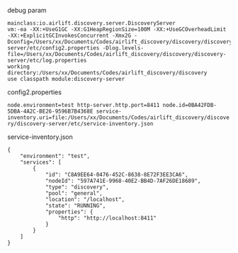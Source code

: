
debug param
```
mainclass:io.airlift.discovery.server.DiscoveryServer
vm:-ea -XX:+UseG1GC -XX:G1HeapRegionSize=100M -XX:+UseGCOverheadLimit -XX:+ExplicitGCInvokesConcurrent -Xmx2G -Dconfig=/Users/xx/Documents/Codes/airlift_discovery/discovery/discovery-server/etc/config2.properties -Dlog.levels-file=/Users/xx/Documents/Codes/airlift_discovery/discovery/discovery-server/etc/log.properties
working directory:/Users/xx/Documents/Codes/airlift_discovery/discovery 
use classpath module:discovery-server
```

config2.properties

``
node.environment=test
http-server.http.port=8411
node.id=0BA42FDB-5DBA-4A2C-BE26-9596B7B4368E
service-inventory.uri=file:/Users/xx/Documents/Codes/airlift_discovery/discovery/discovery-server/etc/service-inventory.json
``

service-inventory.json

```
{
    "environment": "test",
    "services": [
        {
            "id": "C8A9EE64-0476-452C-8638-8E72F3EE3CA6",
            "nodeId": "597A741E-9968-40E2-BB4D-7AF26DE18689",
            "type": "discovery",
            "pool": "general",
            "location": "/localhost",
            "state": "RUNNING",
            "properties": {
                "http": "http://localhost:8411"
            }
        }
    ]
}

```

